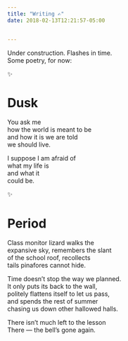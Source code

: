 ```yaml
---
title: "Writing ✍︎"
date: 2018-02-13T12:21:57-05:00


---
```


Under construction. Flashes in time.\
Some poetry, for now:

✨

# Dusk

You ask me\
how the world is meant to be\
and how it is we are told\
we should live.

I suppose I am afraid of\
what my life is\
and what it\
could be.

✨

# Period

Class monitor lizard walks the\
expansive sky, remembers the slant\
of the school roof, recollects\
tails pinafores cannot hide.

Time doesn’t stop the way we planned.\
It only puts its back to the wall,\
politely flattens itself to let us pass,\
and spends the rest of summer\
chasing us down other hallowed halls.

There isn’t much left to the lesson\
There — the bell’s gone again.
